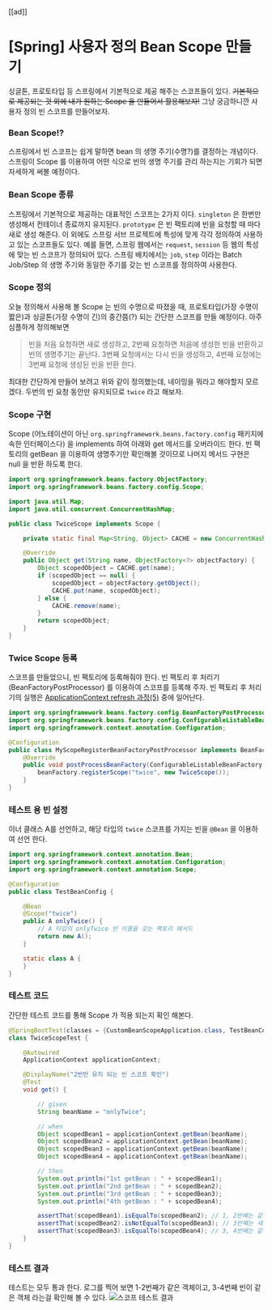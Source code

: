 [[ad]]
# [Spring] 사용자 정의 Bean Scope 만들기
싱글톤, 프로토타입 등 스프링에서 기본적으로 제공 해주는 스코프들이 있다. 
~~기본적으로 제공되는 것 외에 내가 원하는 Scope 을 만들어서 활용해보자!~~ 
그냥 궁금하니깐 사용자 정의 빈 스코프를 만들어보자.

### Bean Scope⁉️
스프링에서 빈 스코프는 쉽게 말하면 bean 의 생명 주기(수명?)를 결정하는 개념이다.
스프링이 Scope 를 이용하여 어떤 식으로 빈의 생명 주기를 관리 하는지는 기회가 되면 자세하게 써볼 예정이다.

### Bean Scope 종류
스프링에서 기본적으로 제공하는 대표적인 스코프는 2가지 이다. 
```singleton``` 은 한번만 생성해서 컨테이너 종료까지 유지된다. ```prototype``` 은 빈 팩토리에 빈을 요청할 때 마다 새로 생성 해준다.
이 외에도 스프링 서브 프로젝트에 특성에 맞게 각각 정의하여 사용하고 있는 스코프들도 있다.
예를 들면, 스프링 웹에서는 ```request```, ```session``` 등 웹의 특성에 맞는 빈 스코프가 정의되어 있다.
스프링 배치에서는 ```job```, ```step``` 이라는 Batch Job/Step 의 생명 주기와 동일한 주기를 갖는 빈 스코프를 정의하여 사용한다.

### Scope 정의
오늘 정의해서 사용해 볼 Scope 는 빈의 수명으로 따졌을 때, 프로토타입(가장 수명이 짧은)과 싱글톤(가장 수명이 긴)의 중간쯤(?) 되는 간단한 스코프를 만들 예정이다.
아주 심플하게 정의해보면

> 빈을 처음 요청하면 새로 생성하고, 2번째 요청하면 처음에 생성한 빈을 반환하고 빈의 생명주기는 끝난다.
> 3번째 요청에서는 다시 빈을 생성하고, 4번째 요청에는 3번째 요청에 생성된 빈을 반환 한다.

최대한 간단하게 만들어 보려고 위와 같이 정의했는데, 네이밍을 뭐라고 해야할지 모르겠다. 두번의 빈 요청 동안만 유지되므로 ```twice```️️️ 라고 해보자.

### Scope 구현
Scope (어노테이션이 아닌 ```org.springframework.beans.factory.config``` 패키지에 속한 인터페이스다) 을 implements 하여 아래와 get 메서드를 오버라이드 한다.
빈 팩토리의 getBean 을 이용하여 생명주기만 확인해볼 것이므로 나머지 메서드 구현은 null 을 반환 하도록 한다. 
```java
import org.springframework.beans.factory.ObjectFactory;
import org.springframework.beans.factory.config.Scope;

import java.util.Map;
import java.util.concurrent.ConcurrentHashMap;

public class TwiceScope implements Scope {

    private static final Map<String, Object> CACHE = new ConcurrentHashMap<>();

    @Override
    public Object get(String name, ObjectFactory<?> objectFactory) {
        Object scopedObject = CACHE.get(name);
        if (scopedObject == null) {
            scopedObject = objectFactory.getObject();
            CACHE.put(name, scopedObject);
        } else {
            CACHE.remove(name);
        }
        return scopedObject;
    }
}
```

### Twice Scope 등록
스코프를 만들었으니, 빈 팩토리에 등록해줘야 한다. 빈 팩토리 후 처리기(BeanFactoryPostProcessor) 를 이용하여 스코프를 등록해 주자.
빈 팩토리 후 처리기의 실행은 [ApplicationContext refresh 과정(5)](https://pplenty.tistory.com/6) 중에 일어난다.
```java
import org.springframework.beans.factory.config.BeanFactoryPostProcessor;
import org.springframework.beans.factory.config.ConfigurableListableBeanFactory;
import org.springframework.context.annotation.Configuration;

@Configuration
public class MyScopeRegisterBeanFactoryPostProcessor implements BeanFactoryPostProcessor {
    @Override
    public void postProcessBeanFactory(ConfigurableListableBeanFactory beanFactory) {
        beanFactory.registerScope("twice", new TwiceScope());
    }
}
```

### 테스트 용 빈 설정
이너 클래스 A를 선언하고, 해당 타입의 ```twice``` 스코프를 가지는 빈을 ```@Bean``` 을 이용하여 선언 한다. 
```java
import org.springframework.context.annotation.Bean;
import org.springframework.context.annotation.Configuration;
import org.springframework.context.annotation.Scope;

@Configuration
public class TestBeanConfig {

    @Bean
    @Scope("twice")
    public A onlyTwice() {
        // A 타입의 onlyTwice 빈 이름을 갖는 팩토리 메서드
        return new A();
    }

    static class A {
    }
}
```

### 테스트 코드
간단한 테스트 코드를 통해 Scope 가 적용 되는지 확인 해본다.
```java
@SpringBootTest(classes = {CustomBeanScopeApplication.class, TestBeanConfig.class}) // 빈 설정과 후 처리기 스캔을 위한 클래스 설정
class TwiceScopeTest {

    @Autowired
    ApplicationContext applicationContext;

    @DisplayName("2번만 유지 되는 빈 스코프 확인")
    @Test
    void get() {

        // given
        String beanName = "onlyTwice";

        // when
        Object scopedBean1 = applicationContext.getBean(beanName);
        Object scopedBean2 = applicationContext.getBean(beanName);
        Object scopedBean3 = applicationContext.getBean(beanName);
        Object scopedBean4 = applicationContext.getBean(beanName);

        // then
        System.out.println("1st getBean : " + scopedBean1);
        System.out.println("2nd getBean : " + scopedBean2);
        System.out.println("3rd getBean : " + scopedBean3);
        System.out.println("4th getBean : " + scopedBean4);

        assertThat(scopedBean1).isEqualTo(scopedBean2); // 1, 2번째는 같은 빈 반환
        assertThat(scopedBean2).isNotEqualTo(scopedBean3); // 3번째는 새로운 빈을 생성하기 때문에 2번째와 다른 빈 반환
        assertThat(scopedBean3).isEqualTo(scopedBean4); // 3, 4번째는 같은 빈 반환
    }
}
```
### 테스트 결과
테스트는 모두 통과 한다. 로그를 찍어 보면 1-2번째가 같은 객체이고, 3-4번째 빈이 같은 객체 라는걸 확인해 볼 수 있다.
![스코프 테스트 결과](https://t1.daumcdn.net/cfile/tistory/99990A4E5E9DDA9D31)

